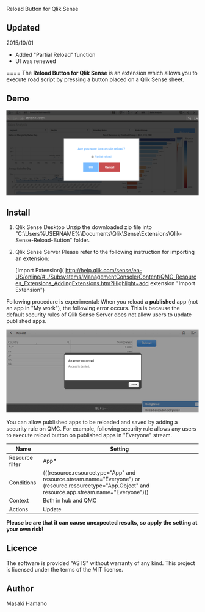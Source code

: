 Reload Button for Qlik Sense

## Updated
2015/10/01
- Added "Partial Reload" function 
- UI was renewed

====
The **Reload Button for Qlik Sense** is an extension which allows you to execute road script by pressing a button placed on a Qlik Sense sheet.

## Demo

![Alt text](./images/demo.png)

## Install
1. Qlik Sense Desktop
Unzip the downloaded zip file into "C:\Users\%USERNAME%\Documents\Qlik\Sense\Extensions\Qlik-Sense-Reload-Button" folder.

2. Qlik Sense Server
Please refer to the following instruction for importing an extension:

	[Import Extension]( http://help.qlik.com/sense/en-US/online/#../Subsystems/ManagementConsole/Content/QMC_Resources_Extensions_AddingExtensions.htm?Highlight=add extension "Import Extension")

Following procedure is experimental:
When you reload a **published** app (not an app in "My work"), the following error occurs. This is because the default security rules of Qlik Sense Server does not allow users to update published apps. 

![Alt text](./images/error.png)

You can allow published apps to be reloaded and saved by adding a security rule on QMC. For example, following security rule allows any users to execute reload button on published apps in "Everyone" stream.

|Name|Setting|
|---|---|
|Resource filter|App*|
|Conditions|(((resource.resourcetype="App" and resource.stream.name="Everyone")  or (resource.resourcetype="App.Object" and resource.app.stream.name="Everyone")))|
|Context|Both in hub and QMC|
|Actions|Update|

**Please be are that it can cause unexpected results, so apply the setting at your own risk!**

## Licence
The software is provided "AS IS" without warranty of any kind. This project is licensed under the terms of the MIT license.

## Author
Masaki Hamano
